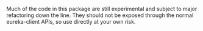 Much of the code in this package are still experimental and subject to major refactoring down the line.
They should not be exposed through the normal eureka-client APIs, so use directly at your own risk.